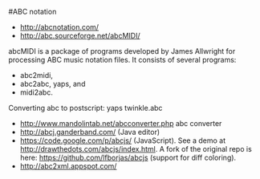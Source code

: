 #ABC notation

* http://abcnotation.com/
* http://abc.sourceforge.net/abcMIDI/

abcMIDI is a package of programs developed by James Allwright for processing ABC music notation files. 
It consists of several programs: 

* abc2midi, 
* abc2abc, yaps, and 
* midi2abc.

Converting abc to postscript:
  yaps twinkle.abc

* http://www.mandolintab.net/abcconverter.php abc converter
* http://abcj.ganderband.com/ (Java editor)
* https://code.google.com/p/abcjs/ (JavaScript). See a demo at http://drawthedots.com/abcjs/index.html.
  A fork of the original repo is here: https://github.com/lfborjas/abcjs (support for diff coloring).
* http://abc2xml.appspot.com/
